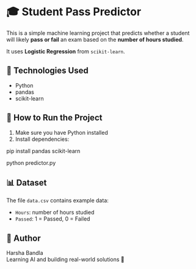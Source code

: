 # 🎓 Student Pass Predictor

This is a simple machine learning project that predicts whether a student will likely **pass or fail** an exam based on the **number of hours studied**.

It uses **Logistic Regression** from `scikit-learn`.

## 🧠 Technologies Used

- Python
- pandas
- scikit-learn

## 🚀 How to Run the Project

1. Make sure you have Python installed
2. Install dependencies:

pip install pandas scikit-learn

python predictor.py

## 📊 Dataset

The file `data.csv` contains example data:
- `Hours`: number of hours studied
- `Passed`: 1 = Passed, 0 = Failed

## 👤 Author

Harsha Bandla  
Learning AI and building real-world solutions 🚀


